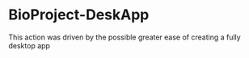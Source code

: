 # BioProject-DeskApp
 This action was driven by the possible greater ease of creating a fully desktop app

